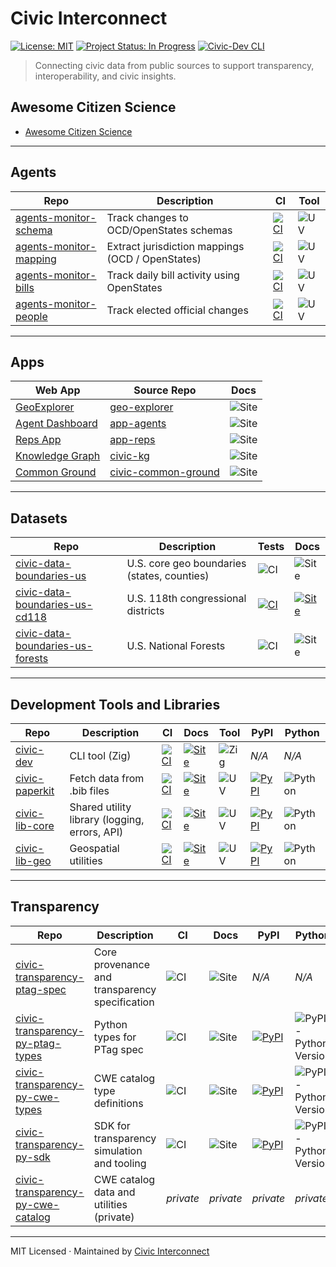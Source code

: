 # Civic Interconnect

[![License: MIT](https://img.shields.io/badge/license-MIT-green.svg)](https://opensource.org/licenses/MIT)
[![Project Status: In Progress](https://img.shields.io/badge/status-in--progress-yellow)](https://github.com/civic-interconnect)
[![Civic-Dev CLI](https://github.com/civic-interconnect/civic-dev/actions/workflows/build.yml/badge.svg)](https://github.com/civic-interconnect/civic-dev/actions/workflows/build.yml)

> Connecting civic data from public sources to support transparency, interoperability, and civic insights.

## Awesome Citizen Science

- [Awesome Citizen Science](https://github.com/civic-interconnect/awesome-citizen-science)

--- 

## Agents

| Repo | Description | CI | Tool |
|-------|------------|----|------------|
| [agents-monitor-schema](https://github.com/civic-interconnect/agents-monitor-schema) | Track changes to OCD/OpenStates schemas | [![CI](https://github.com/civic-interconnect/agents-monitor-schema/actions/workflows/agent-runner.yml/badge.svg)](https://github.com/civic-interconnect/agents-monitor-schema/actions/workflows/agent-runner.yml) | ![UV](https://img.shields.io/badge/uv-yes-success) |
| [agents-monitor-mapping](https://github.com/civic-interconnect/agents-monitor-mapping) | Extract jurisdiction mappings (OCD / OpenStates) | [![CI](https://github.com/civic-interconnect/agents-monitor-mapping/actions/workflows/agent-runner.yml/badge.svg)](https://github.com/civic-interconnect/agents-monitor-mapping/actions/workflows/agent-runner.yml) | ![UV](https://img.shields.io/badge/uv-yes-success) |
| [agents-monitor-bills](https://github.com/civic-interconnect/agents-monitor-bills) | Track daily bill activity using OpenStates | [![CI](https://github.com/civic-interconnect/agents-monitor-bills/actions/workflows/agent-runner.yml/badge.svg)](https://github.com/civic-interconnect/agents-monitor-bills/actions/workflows/agent-runner.yml) | ![UV](https://img.shields.io/badge/uv-yes-success) |
| [agents-monitor-people](https://github.com/civic-interconnect/agents-monitor-people) | Track elected official changes | [![CI](https://github.com/civic-interconnect/agents-monitor-people/actions/workflows/agent-runner.yml/badge.svg)](https://github.com/civic-interconnect/agents-monitor-people/actions/workflows/agent-runner.yml) | ![UV](https://img.shields.io/badge/uv-yes-success) |



---

## Apps

| Web App           | Source Repo                                       |  Docs |
|-------------------|---------------------------------------------------|---------|
| [GeoExplorer](https://civic-interconnect.github.io/geo-explorer/) | [geo-explorer](https://github.com/civic-interconnect/geo-explorer) | ![Site](https://img.shields.io/website?url=https%3A%2F%2Fcivic-interconnect.github.io%2Fgeo-explorer%2F) |
| [Agent Dashboard](https://civic-interconnect.github.io/app-agents/) | [app-agents](https://github.com/civic-interconnect/app-agents) | ![Site](https://img.shields.io/website?url=https%3A%2F%2Fcivic-interconnect.github.io%2Fapp-agents%2F) |
| [Reps App](https://civic-interconnect.github.io/app-reps/) | [app-reps](https://github.com/civic-interconnect/app-reps) | ![Site](https://img.shields.io/website?url=https%3A%2F%2Fcivic-interconnect.github.io%2Fapp-reps%2F) |
| [Knowledge Graph](https://civic-interconnect.github.io/civic-kg/) | [civic-kg](https://github.com/civic-interconnect/civic-kg) | ![Site](https://img.shields.io/website?url=https%3A%2F%2Fcivic-interconnect.github.io%2Fcivic-kg%2F) |
| [Common Ground](https://civic-interconnect.github.io/civic-common-ground/) | [civic-common-ground](https://github.com/civic-interconnect/civic-common-ground) | ![Site](https://img.shields.io/website?url=https%3A%2F%2Fcivic-interconnect.github.io%2Fcivic-common-ground%2F) |

---

## Datasets

| Repo | Description | Tests | Docs |
|---|---|---|---|
| [civic-data-boundaries-us](https://github.com/civic-interconnect/civic-data-boundaries-us) | U.S. core geo boundaries (states, counties) | ![CI](https://github.com/civic-interconnect/civic-data-boundaries-us/actions/workflows/tests.yml/badge.svg) | ![Site](https://img.shields.io/website?url=https%3A%2F%2Fcivic-interconnect.github.io%2Fcivic-data-boundaries-us%2F) |
| [civic-data-boundaries-us-cd118](https://github.com/civic-interconnect/civic-data-boundaries-us-cd118) | U.S. 118th congressional districts| [![CI](https://github.com/civic-interconnect/civic-data-boundaries-us-cd118/actions/workflows/ci.yml/badge.svg)](https://github.com/civic-interconnect/civic-data-boundaries-us-cd118/actions/workflows/ci.yml) | [![Site](https://img.shields.io/website?url=https%3A%2F%2Fcivic-interconnect.github.io%2Fcivic-data-boundaries-us-cd118%2Flatest%2F)](https://civic-interconnect.github.io/civic-data-boundaries-us-cd118/latest/) |
| [civic-data-boundaries-us-forests](https://github.com/civic-interconnect/civic-data-boundaries-us-forests) | U.S. National Forests | ![CI](https://github.com/civic-interconnect/civic-data-boundaries-us-forests/actions/workflows/tests.yml/badge.svg) | ![Site](https://img.shields.io/website?url=https%3A%2F%2Fcivic-interconnect.github.io%2Fcivic-data-boundaries-us-forests%2F) |

---

## Development Tools and Libraries

| Repo | Description | CI | Docs | Tool | PyPI | Python |
|------|-------------|----|------|------|------|---------|
| [civic-dev](https://github.com/civic-interconnect/civic-dev) | CLI tool (Zig) | [![CI](https://github.com/civic-interconnect/civic-dev/actions/workflows/build.yml/badge.svg)](https://github.com/civic-interconnect/civic-dev/actions/workflows/build.yml) | [![Site](https://img.shields.io/website?url=https%3A%2F%2Fcivic-interconnect.github.io%2Fcivic-dev%2F)](https://civic-interconnect.github.io/civic-dev/) | ![Zig](https://img.shields.io/badge/zig-build-blue) |  *N/A*|  *N/A* |
| [civic-paperkit](https://github.com/civic-interconnect/civic-paperkit) | Fetch data from .bib files | [![CI](https://github.com/civic-interconnect/civic-paperkit/actions/workflows/ci.yml/badge.svg)](https://github.com/civic-interconnect/civic-paperkit/actions/workflows/ci.yml) | [![Site](https://img.shields.io/website?url=https%3A%2F%2Fcivic-interconnect.github.io%2Fcivic-paperkit%2Flatest%2F)](https://civic-interconnect.github.io/civic-paperkit/) | ![UV](https://img.shields.io/badge/uv-yes-success) | [![PyPI](https://img.shields.io/pypi/v/civic-paperkit.svg)](https://pypi.org/project/civic-paperkit/) | ![Python](https://img.shields.io/pypi/pyversions/civic-paperkit.svg) |
| [civic-lib-core](https://github.com/civic-interconnect/civic-lib-core) | Shared utility library (logging, errors, API) | [![CI](https://github.com/civic-interconnect/civic-lib-core/actions/workflows/ci.yml/badge.svg)](https://github.com/civic-interconnect/civic-lib-core/actions/workflows/ci.yml) | [![Site](https://img.shields.io/website?url=https%3A%2F%2Fcivic-interconnect.github.io%2Fcivic-lib-core%2Flatest%2F)](https://civic-interconnect.github.io/civic-lib-core/latest/) | ![UV](https://img.shields.io/badge/uv-yes-success) | [![PyPI](https://img.shields.io/pypi/v/civic-lib-core.svg)](https://pypi.org/project/civic-lib-core/) | ![Python](https://img.shields.io/pypi/pyversions/civic-lib-core.svg) |
| [civic-lib-geo](https://github.com/civic-interconnect/civic-lib-geo) | Geospatial utilities | [![CI](https://github.com/civic-interconnect/civic-lib-geo/actions/workflows/ci.yml/badge.svg)](https://github.com/civic-interconnect/civic-lib-geo/actions/workflows/ci.yml) | [![Site](https://img.shields.io/website?url=https%3A%2F%2Fcivic-interconnect.github.io%2Fcivic-lib-geo%2Flatest%2F)](https://civic-interconnect.github.io/civic-lib-geo/latest/) | ![UV](https://img.shields.io/badge/uv-yes-success) | [![PyPI](https://img.shields.io/pypi/v/civic-lib-geo.svg)](https://pypi.org/project/civic-lib-geo/) | ![Python](https://img.shields.io/pypi/pyversions/civic-lib-geo.svg) |




---

## Transparency

| Repo | Description | CI | Docs | PyPI | Python |
|---|---|---|---|---|---|
| [civic-transparency-ptag-spec](https://github.com/civic-interconnect/civic-transparency-ptag-spec) | Core provenance and transparency specification | ![CI](https://github.com/civic-interconnect/civic-transparency-ptag-spec/actions/workflows/ci.yml/badge.svg) | ![Site](https://img.shields.io/website?url=https%3A%2F%2Fcivic-interconnect.github.io%2Fcivic-transparency-ptag-spec%2F) | *N/A* | *N/A* |
| [civic-transparency-py-ptag-types](https://github.com/civic-interconnect/civic-transparency-py-ptag-types) | Python types for PTag spec | ![CI](https://github.com/civic-interconnect/civic-transparency-py-ptag-types/actions/workflows/ci.yml/badge.svg) | ![Site](https://img.shields.io/website?url=https%3A%2F%2Fcivic-interconnect.github.io%2Fcivic-transparency-py-ptag-types%2F) | [![PyPI](https://img.shields.io/pypi/v/civic-transparency-ptag-types.svg)](https://pypi.org/project/civic-transparency-ptag-types/) | ![PyPI - Python Version](https://img.shields.io/pypi/pyversions/civic-transparency-ptag-types.svg) |
| [civic-transparency-py-cwe-types](https://github.com/civic-interconnect/civic-transparency-py-cwe-types) | CWE catalog type definitions | ![CI](https://github.com/civic-interconnect/civic-transparency-py-cwe-types/actions/workflows/ci.yml/badge.svg) | ![Site](https://img.shields.io/website?url=https%3A%2F%2Fcivic-interconnect.github.io%2Fcivic-transparency-py-cwe-types%2F) | [![PyPI](https://img.shields.io/pypi/v/civic-transparency-cwe-types.svg)](https://pypi.org/project/civic-transparency-cwe-types/) | ![PyPI - Python Version](https://img.shields.io/pypi/pyversions/civic-transparency-cwe-types.svg) |
| [civic-transparency-py-sdk](https://github.com/civic-interconnect/civic-transparency-py-sdk) | SDK for transparency simulation and tooling | ![CI](https://github.com/civic-interconnect/civic-transparency-py-sdk/actions/workflows/ci.yml/badge.svg) | ![Site](https://img.shields.io/website?url=https%3A%2F%2Fcivic-interconnect.github.io%2Fcivic-transparency-py-sdk%2F) | [![PyPI](https://img.shields.io/pypi/v/civic-transparency-sdk.svg)](https://pypi.org/project/civic-transparency-sdk/) | ![PyPI - Python Version](https://img.shields.io/pypi/pyversions/civic-transparency-sdk.svg) |
| [civic-transparency-py-cwe-catalog](https://github.com/civic-interconnect/civic-transparency-py-cwe-catalog) | CWE catalog data and utilities (private) | *private* | *private* | *private* | *private* |

---

MIT Licensed · Maintained by [Civic Interconnect](https://github.com/civic-interconnect)

